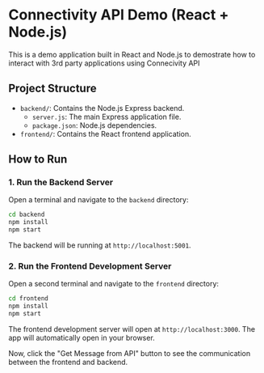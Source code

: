# Connectivity API Demo (React + Node.js)

This is a demo application built in React and Node.js to demostrate how to interact with 3rd party applications using Connecivity API

## Project Structure

- `backend/`: Contains the Node.js Express backend.
  - `server.js`: The main Express application file.
  - `package.json`: Node.js dependencies.
- `frontend/`: Contains the React frontend application.

## How to Run

### 1. Run the Backend Server

Open a terminal and navigate to the `backend` directory:
```bash
cd backend
npm install
npm start
```
The backend will be running at `http://localhost:5001`.

### 2. Run the Frontend Development Server

Open a second terminal and navigate to the `frontend` directory:
```bash
cd frontend
npm install
npm start
```
The frontend development server will open at `http://localhost:3000`. The app will automatically open in your browser.

Now, click the "Get Message from API" button to see the communication between the frontend and backend.
